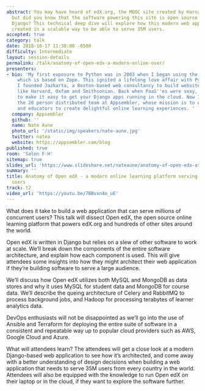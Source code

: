 ```yaml
---
abstract: You may have heard of edX.org, the MOOC site created by Harvard and MIT,
  but did you know that the software powering this site is open source and built using
  Django? This technical deep dive will explore how this modern web application was
  created in a scalable way to be able to serve 35M users.
accepted: true
category: talk
date: 2018-10-17 11:30:00 -0500
difficulty: Intermediate
layout: session-details
permalink: /talk/anatomy-of-open-edx-a-modern-online-over/
presenters:
- bio: 'My first exposure to Python was in 2003 when I began using the Plone CMS,
    which is based on Zope. This ignited a lifelong love affair with Python. In 2004,
    I founded Jazkarta, a Boston-based web consultancy to build websites for organizations
    like Harvard, Oxfam and Smithsonian. Back when PaaS''es were sexy, I founded DjangoZoom
    to make it easy to get your Django apps running in the cloud. Now I''m leading
    the 20 person distributed team at Appsembler, whose mission is to empower trainers
    and educators to create delightful online learning experiences. '
  company: Appsembler
  github: ''
  name: Nate Aune
  photo_url: '/static/img/speakers/nate-aune.jpg'
  twitter: natea
  website: https://appsembler.com/blog
published: true
room: 'Salon F-H'
sitemap: true
slides_url: 'https://www.slideshare.net/nateaune/anatomy-of-open-edx-at-djangocon-2018-san-diego'
summary: ''
title: Anatomy of Open edX - a modern online learning platform serving over 35 million
  users
track: t2
video_url: 'https://youtu.be/7BBvxn4o_uE'
---
```


What does it take to build a web application that can serve millions of concurrent users? This talk will dissect Open edX, the open source online learning platform that powers edX.org and hundreds of other sites around the world.

Open edX is written in Django but relies on a slew of other software to work at scale. We’ll break down the components of the entire software architecture, and explain how each component is used. This will give attendees some insights into how they might architect their web application if they’re building software to serve a large audience.

We’ll discuss how Open edX utilizes both MySQL and MongoDB as data stores and why it uses MySQL for student data and MongoDB for course data. We’ll describe the queing architecture of Celery and RabbitMQ to process background jobs, and Hadoop for processing terabytes of learner analytics data.

DevOps enthusiasts will not be disappointed as we’ll go into the use of Ansible and Terraform for deploying the entire suite of software in a consistent and repeatable way up to popular cloud providers such as AWS, Google Cloud and Azure.

What will attendees learn? The attendees will get a close look at a modern Django-based web application to see how it’s architected, and come away with a better understanding of design decisions when building a web application that needs to serve 35M users from every country in the world. Attendees will also be equipped with the knowledge to run Open edX on their laptop or in the cloud, if they want to explore the software further.
